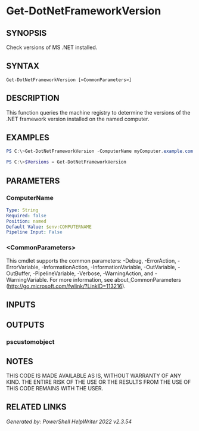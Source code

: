 # Get-DotNetFrameworkVersion## SYNOPSISCheck versions of MS .NET installed.## SYNTAX```Get-DotNetFrameworkVersion [<CommonParameters>]```## DESCRIPTIONThis function queries the machine registry to determine the versions of the .NET framework version installed on the named computer.## EXAMPLES```powershellPS C:\>Get-DotNetFrameworkVersion -ComputerName myComputer.example.com``````powershellPS C:\>$Versions = Get-DotNetFrameworkVersion```## PARAMETERS### ComputerName```yamlType: StringRequired: falsePosition: namedDefault Value: $env:COMPUTERNAMEPipeline Input: False```### \<CommonParameters\>This cmdlet supports the common parameters: -Debug, -ErrorAction, -ErrorVariable, -InformationAction, -InformationVariable, -OutVariable, -OutBuffer, -PipelineVariable, -Verbose, -WarningAction, and -WarningVariable. For more information, see about_CommonParameters (http://go.microsoft.com/fwlink/?LinkID=113216).## INPUTS## OUTPUTS### pscustomobject## NOTESTHIS CODE IS MADE AVAILABLE AS IS, WITHOUT WARRANTY OF ANY KIND. THE ENTIRE RISK OF THE USE OR THE RESULTS FROM THE USE OF THIS CODE REMAINS WITH THE USER.## RELATED LINKS*Generated by: PowerShell HelpWriter 2022 v2.3.54*